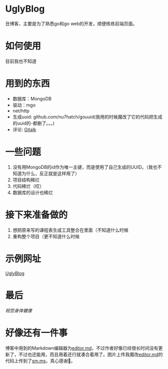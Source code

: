 # UglyBlog
丑博客，主要是为了熟悉go和go web的开发，顺便练练前端页面。

# 如何使用
目前我也不知道

# 用到的东西
- 数据库：MongoDB
- 驱动：mgo
- net/http
- 生成uuid: github.com/nu7hatch/gouuid(我用的时候魔改了它的代码把生成的uuid的-都删了。。。)
- 评论: [Gitalk](https://gitalk.github.io/)

# 一些问题
1. 没有用MongoDB的id作为唯一主键，而是使用了自己生成的UUID。（我也不知道为什么，反正就是这样用了）
2. 项目结构稀烂
3. 代码稀烂（哎）
4. 数据库的设计也稀烂

# 接下来准备做的
1. 想把原来写的课程表生成工具整合在里面（不知道什么时候
2. 重构整个项目（更不知道什么时候

# 示例网址
[UglyBlog](https://noqaqs.cn)

# 最后
*祝您身体健康*




























# 好像还有一件事
博客中用到的Markdown编辑器为[editor.md](https://github.com/pandao/editor.md)，不过作者好像已经很长时间没有更新了，不过也还能用，而且用着还行就凑合着用了。图片上传我魔改[editor.md](https://github.com/pandao/editor.md)的代码上传到了[sm.ms](https://sm.ms/)，真心感谢🙏。
